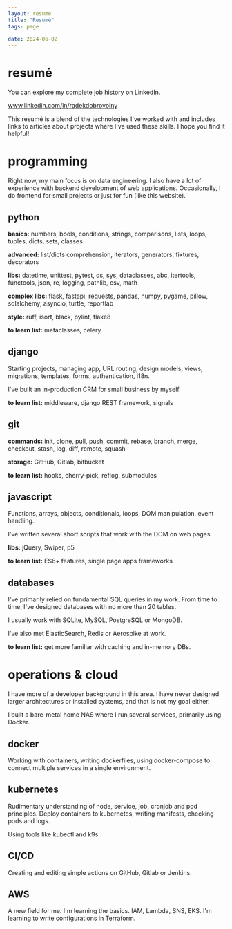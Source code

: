 ```yaml
---
layout: resume
title: "Resumé"
tags: page

date: 2024-06-02
---
```


# resumé

You can explore my complete job history on LinkedIn.

<a href="https://www.linkedin.com/in/radekdobrovolny/" target=”_blank”>www.linkedin.com/in/radekdobrovolny</a>

This resumé is a blend of
the technologies I've worked with and includes links to articles about projects
where I've used these skills. I hope you find it helpful!

# programming

Right now, my main focus is on data engineering. I also have a lot of
experience with backend development of web applications.
Occasionally, I do frontend for small projects or just for fun (like this website).

## python

__basics:__ numbers, bools, conditions, strings, comparisons,
lists, loops, tuples, dicts, sets, classes

__advanced:__ list/dicts comprehension, iterators, generators,
fixtures, decorators

__libs:__ datetime, unittest, pytest, os, sys, dataclasses, abc,
itertools, functools, json, re, logging, pathlib, csv, math

__complex libs:__ flask, fastapi, requests, pandas, numpy, pygame, pillow,
sqlalchemy, asyncio, turtle, reportlab

__style:__ ruff, isort, black, pylint, flake8

__to learn list:__ metaclasses, celery

## django

Starting projects, managing app, URL routing, design models, views,
migrations, templates, forms, authentication, i18n.

I've built an in-production CRM for small business by myself.

__to learn list:__ middleware, django REST framework, signals

## git

__commands:__ init, clone, pull, push, commit, rebase, branch, merge,
checkout, stash, log, diff, remote, squash

__storage:__ GitHub, Gitlab, bitbucket

__to learn list:__ hooks, cherry-pick, reflog, submodules

## javascript

Functions, arrays, objects, conditionals, loops, DOM manipulation, event handling.

I've written several short scripts that work with the DOM on web pages.

__libs:__ jQuery, Swiper, p5

__to learn list:__ ES6+ features, single page apps frameworks

## databases

I've primarily relied on fundamental SQL queries in my work.
From time to time, I've designed databases with no more than 20 tables.

I usually work with SQLite, MySQL, PostgreSQL or MongoDB.

I've also met ElasticSearch, Redis or Aerospike at work.

__to learn list:__ get more familiar with caching and in-memory DBs.

# operations & cloud

I have more of a developer background in this area. I have never
designed larger architectures or installed systems, and that is not my
goal either.

I built a bare-metal home NAS where I run several services, primarily using Docker.

## docker

Working with containers, writing dockerfiles, using docker-compose to connect
multiple services in a single environment.

## kubernetes

Rudimentary understanding of node, service, job, cronjob and pod principles.
Deploy containers to kubernetes, writing manifests, checking pods and logs.

Using tools like kubectl and k9s.

## CI/CD

Creating and editing simple actions on GitHub, Gitlab or Jenkins.

## AWS

A new field for me. I'm learning the basics. IAM, Lambda, SNS, EKS.
I'm learning to write configurations in Terraform.